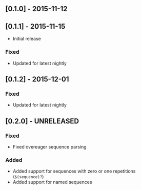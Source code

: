 ## [0.1.0] - 2015-11-12

## [0.1.1] - 2015-11-15
- Initial release

### Fixed
- Updated for latest nightly

## [0.1.2] - 2015-12-01

### Fixed
- Updated for latest nightly

## [0.2.0] - UNRELEASED

### Fixed
- Fixed overeager sequence parsing

### Added
- Added support for sequences with zero or one repetitions (`$(sequence)?`)
- Added support for named sequences
